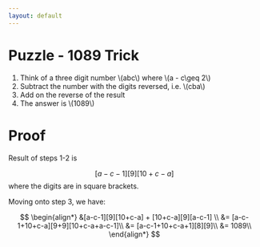```yaml
---
layout: default
---
```


# Puzzle - 1089 Trick

1. Think of a three digit number \\(abc\\) where \\(a - c\geq 2\\)
2. Subtract the number with the digits reversed, i.e. \\(cba\\)
3. Add on the reverse of the result
4. The answer is \\(1089\\)

# Proof

Result of steps 1-2 is

$$ [a-c-1][9][10+c-a] $$
where the digits are in square brackets.

Moving onto step 3, we have:

$$
\begin{align*}
&[a-c-1][9][10+c-a] + [10+c-a][9][a-c-1] \\
&= [a-c-1+10+c-a][9+9][10+c-a+a-c-1]\\
&= [a-c-1+10+c-a+1][8][9]\\
&= 1089\\
\end{align*}
$$